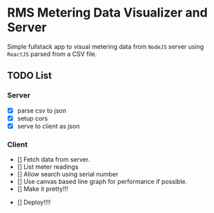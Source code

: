 # RMS Metering Data Visualizer and Server

Simple fullstack app to visual metering data from `NodeJS` server using `ReactJS` parsed from a CSV file.

## TODO List

### Server

- [x] parse csv to json
- [x] setup cors
- [x] serve to client as json

### Client

- [] Fetch data from server.
- [] List meter readings
- [] Allow search using serial number
- [] Use canvas based line graph for performance if possible.
- [] Make it pretty!!!

* [] Deploy!!!!
